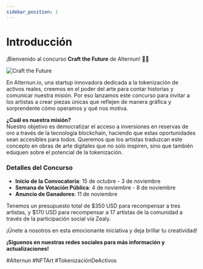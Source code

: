 ```yaml
---
sidebar_position: 1
---
```


# Introducción

¡Bienvenido al concurso **Craft the Future** de Alternun! 🎨✨

![Craft the Future](/img/hero-es.jpg)

En Alternun.io, una startup innovadora dedicada a la tokenización de activos reales, creemos en el poder del arte para contar historias y comunicar nuestra misión. Por eso lanzamos este concurso para invitar a los artistas a crear piezas únicas que reflejen de manera gráfica y sorprendente cómo operamos y qué nos motiva.

**¿Cuál es nuestra misión?**  
Nuestro objetivo es democratizar el acceso a inversiones en reservas de oro a través de la tecnología blockchain, haciendo que estas oportunidades sean accesibles para todos. Queremos que los artistas traduzcan este concepto en obras de arte digitales que no solo inspiren, sino que también eduquen sobre el potencial de la tokenización.

### Detalles del Concurso
- **Inicio de la Convocatoria**: 15 de octubre - 3 de noviembre 
- **Semana de Votación Pública**: 4 de noviembre - 8 de noviembre
- **Anuncio de Ganadores**: 11 de noviembre

Tenemos un presupuesto total de $350 USD para recompensar a tres artistas, y $170 USD para recompensar a 17 artistas de la comunidad a través de la participación social vía Zealy.

¡Únete a nosotros en esta emocionante iniciativa y deja brillar tu creatividad!

**¡Síguenos en nuestras redes sociales para más información y actualizaciones!**

#Alternun #NFTArt #TokenizaciónDeActivos

